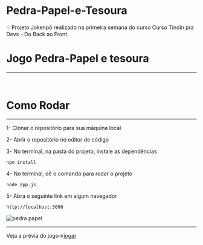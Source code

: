 # Pedra-Papel-e-Tesoura
:bulb: Projeto Jokenpô realizado na primeira semana do curso Curso Tindin pra Devs - Do Back ao Front.
<h1>Jogo Pedra-Papel e tesoura </h1>
<hr>
<br>

<h1>Como Rodar</h1>
<hr>
1- Clonar o repositório para sua máquina local

2- Abrir o repositório no editor de código

3- No terminal, na pasta do projeto, instale as dependências
~~~Terminal
npm install
~~~

4- No terminal, dê o comando para rodar o projeto
~~~Terminal
node app.js
~~~

5- Abra o seguinte link em algum navegador
~~~Terminal
http://localhost:3000
~~~

![pedra papel](https://user-images.githubusercontent.com/88890771/137561639-bc671fdd-3d65-4dad-b7ea-3a462313fdd9.png)

<hr>

Veja a prévia do jogo->[jogar](https://victorbrambilla.github.io/Pedra-Papel-e-Tesoura/www/index.html)
